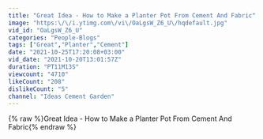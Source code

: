 ```yaml
---
title: "Great Idea - How to Make a Planter Pot From Cement And Fabric"
image: "https:\/\/i.ytimg.com\/vi\/OaLgsW_Z6_U\/hqdefault.jpg"
vid_id: "OaLgsW_Z6_U"
categories: "People-Blogs"
tags: ["Great","Planter","Cement"]
date: "2021-10-25T17:20:08+03:00"
vid_date: "2021-10-20T13:01:57Z"
duration: "PT11M13S"
viewcount: "4710"
likeCount: "208"
dislikeCount: "5"
channel: "Ideas Cement Garden"
---
```

{% raw %}Great Idea - How to Make a Planter Pot From Cement And Fabric{% endraw %}
